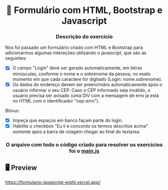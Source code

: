  <h1 align="center">📃 Formulário com HTML, Bootstrap e Javascript</h1>

<h3 align="center">Descrição do exercício</h3>

Nos foi passado um formulário criado com HTML e Bootstrap para adicionarmos algumas interações utilizando o javascript, que são as seguintes:

- [x] O campo "Login" deve ser gerado automaticamente, em letras minúsculas, conforme o nome e o sobrenome da pessoa, no exato momento em que cada caractere for digitado (Login: nome.sobrenome).
- [x] Os dados do endereço devem ser preenchidos automaticamente após o usuário informar o seu CEP. Caso o CEP informado seja inválido, o usuário precisa ser avisado (uma DIV com a mensagem de erro já está no HTML com o identificador "cep-erro").

Bônus:
* [x] Impeça que espaços em banco façam parte do login.
* [x] Habilite o checkbox "Eu li e concordo os termos descritos acima" somente após a barra de rolagem chegar ao final do textarea.

<h3 align="center">O arquivo com todo o código criado para resolver os exercícios foi o <a href="https://github.com/fabianojunior139/Formulario-javascript/blob/main/main.js">main.js<a></h3>

## 🖥 Preview
https://formulario-javascript-eight.vercel.app/
